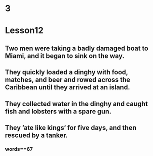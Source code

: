 # 3
# Lesson12
## Two men were taking a badly damaged boat to Miami, and it began to sink on the way.
## They quickly loaded a dinghy with food, matches, and beer and rowed across the Caribbean until they arrived at an island.
## They collected water in the dinghy and caught fish and lobsters with a spare gun.
## They ’ate like kings‘ for five days, and then rescued by a tanker.
### words==67